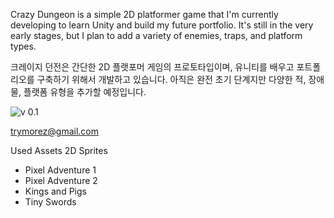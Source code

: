 Crazy Dungeon is a simple 2D platformer game that I'm currently developing to learn Unity and build my future portfolio. It's still in the very early stages, but I plan to add a variety of enemies, traps, and platform types.

크레이지 던전은 간단한 2D 플랫포머 게임의 프로토타입이며, 유니티를 배우고 포트폴리오를 구축하기 위해서 개발하고 있습니다. 아직은 완전 초기 단계지만 다양한 적, 장애물, 플랫폼 유형을 추가할 예정입니다.


![v 0.1](C:\_Work\Unity\Projects\crazydungeon1.jpg)

trymorez@gmail.com

Used Assets
 2D Sprites
* Pixel Adventure 1
* Pixel Adventure 2
* Kings and Pigs
* Tiny Swords
